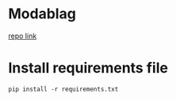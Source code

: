 # Modablag

[repo link](https://github.com/ElsebaiyMohamed/Modablag)


# Install requirements file

```
pip install -r requirements.txt
```
